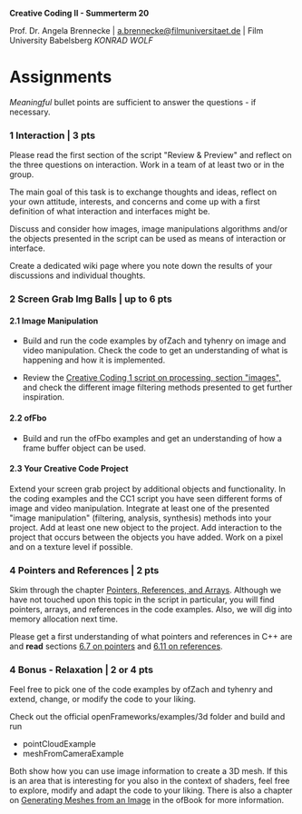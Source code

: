 <!-- ---  
title: Creative Coding II
author: Angela Brennecke
affiliation: Film University Babelsberg KONRAD WOLF
date: Summer term 20
---   -->
**Creative Coding II - Summerterm 20**

Prof. Dr. Angela Brennecke | a.brennecke@filmuniversitaet.de | Film University Babelsberg *KONRAD WOLF*


# Assignments

_Meaningful_ bullet points are sufficient to answer the questions - if necessary.

### 1 Interaction | 3 pts

Please read the first section of the script "Review & Preview" and reflect on the three questions on interaction. Work in a team of at least two or in the group. 

The main goal of this task is to exchange thoughts and ideas, reflect on your own attitude, interests, and concerns and come up with a first definition of what interaction and interfaces might be.

Discuss and consider how images, image manipulations algorithms and/or the objects presented in the script can be used as means of interaction or interface.

Create a dedicated wiki page where you note down the results of your discussions and individual thoughts.

### 2 Screen Grab Img Balls | up to 6 pts

#### 2.1 Image Manipulation

- Build and run the code examples by ofZach and tyhenry on image and video manipulation. Check the code to get an understanding of what is happening and how it is implemented.

- Review the [Creative Coding 1 script on processing, section "images",](https://github.com/ctechfilmuniversity/ws1920_cc1/blob/master/04_processing/cc1_ws1920_04_processing_script.md#images) and check the different image filtering methods presented to get further inspiration.

#### 2.2 ofFbo

- Build and run the ofFbo examples and get an understanding of how a frame buffer object can be used.

#### 2.3 Your Creative Code Project

Extend your screen grab project by additional objects and functionality. In the coding examples and the CC1 script you have seen different forms of image and video manipulation. Integrate at least one of the presented "image manipulation" (filtering, analysis, synthesis) methods into your project. Add at least one new object to the project. Add interaction to the project that occurs between the objects you have added. Work on a pixel and on a texture level if possible.

### 4 Pointers and References | 2 pts

Skim through the chapter [Pointers, References, and Arrays](https://www.learncpp.com/cpp-tutorial/67-introduction-to-pointers/). Although we have not touched upon this topic in the script in particular, you will find pointers, arrays, and references in the code examples. Also, we will dig into memory allocation next time. 

Please get a first understanding of what pointers and references in C++ are and **read** sections [6.7 on pointers](https://www.learncpp.com/cpp-tutorial/67-introduction-to-pointers/) and [6.11 on references](https://www.learncpp.com/cpp-tutorial/611-references/).

### 4 Bonus - Relaxation | 2 or 4 pts 

Feel free to pick one of the code examples by ofZach and tyhenry and extend, change, or modify the code to your liking.

Check out the official openFrameworks/examples/3d folder and build and run

- pointCloudExample
- meshFromCameraExample

Both show how you can use image information to create a 3D mesh. If this is an area that is interesting for you also in the context of shaders, feel free to explore, modify and adapt the code to your liking. There is also a chapter on [Generating Meshes from an Image](https://openframeworks.cc/ofBook/chapters/generativemesh.html) in the ofBook for more information.